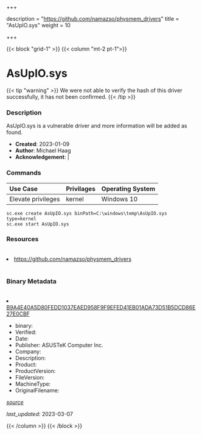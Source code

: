 +++

description = "https://github.com/namazso/physmem_drivers"
title = "AsUpIO.sys"
weight = 10

+++


{{< block "grid-1" >}}
{{< column "mt-2 pt-1">}}




# AsUpIO.sys 


{{< tip "warning" >}}
We were not able to verify the hash of this driver successfully, it has not been confirmed.
{{< /tip >}}




### Description


AsUpIO.sys is a vulnerable driver and more information will be added as found.


- **Created**: 2023-01-09
- **Author**: Michael Haag
- **Acknowledgement**:  | [](https://twitter.com/)

### Commands

| Use Case | Privilages | Operating System | 
|:---- | ---- | ---- |
| Elevate privileges | kernel | Windows 10 |

```
sc.exe create AsUpIO.sys binPath=C:\windows\temp\AsUpIO.sys type=kernel
sc.exe start AsUpIO.sys
```

### Resources
<br>


<li><a href=" https://github.com/namazso/physmem_drivers"> https://github.com/namazso/physmem_drivers</a></li>


<br>


### Binary Metadata
<br>



<li><a href="https://www.virustotal.com/gui/file/B9A4E40A5D80FEDD1037EAED958F9F9EFED41EB01ADA73D51B5DCD86E27E0CBF">B9A4E40A5D80FEDD1037EAED958F9F9EFED41EB01ADA73D51B5DCD86E27E0CBF</a></li>



- binary: 
- Verified: 
- Date: 
- Publisher: ASUSTeK Computer Inc.
- Company: 
- Description: 
- Product: 
- ProductVersion: 
- FileVersion: 
- MachineType: 
- OriginalFilename: 

[*source*](https://github.com/magicsword-io/LOLDrivers/tree/main/yaml/asupio.sys.yml)

*last_updated:* 2023-03-07


{{< /column >}}
{{< /block >}}
